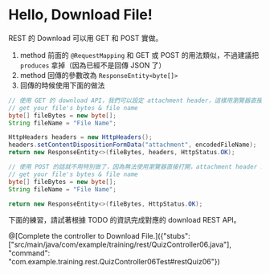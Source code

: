 # Hello, Download File!

REST 的 Download 可以用 GET 和 POST 實做。

1. method 前面的 ```@RequestMapping``` 和 GET 或 POST 的用法類似，不過建議把 ```produces``` 拿掉（因為已經不是回傳 JSON 了）
2. method 回傳的參數改為 ```ResponseEntity<byte[]>```
3. 回傳的時候使用下面的做法

```java
// 使用 GET 的 download API，我們可以設定 attachment header，這樣用瀏覽器直接開啟連結就會直接跳到下載，並檔名自動帶入我們設定的檔案名稱
// get your file's bytes & file name
byte[] fileBytes = new byte[];
String fileName = "File Name";

HttpHeaders headers = new HttpHeaders();
headers.setContentDispositionFormData("attachment", encodedFileName);
return new ResponseEntity<>(fileBytes, headers, HttpStatus.OK);
```

```java
// 使用 POST 的話就不用特別做了，因為無法使用瀏覽器直接打開，attachment header 就沒有用了。
// get your file's bytes & file name
byte[] fileBytes = new byte[];
String fileName = "File Name";

return new ResponseEntity<>(fileBytes, HttpStatus.OK);
```

下面的練習，請試著根據 TODO 的資訊完成對應的 download REST API。

@[Complete the controller to Download File.]({"stubs": ["src/main/java/com/example/training/rest/QuizController06.java"], "command": "com.example.training.rest.QuizController06Test#restQuiz06"})
